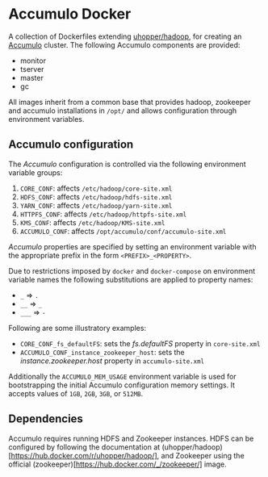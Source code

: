 Accumulo Docker
===============

A collection of Dockerfiles extending [uhopper/hadoop](https://bitbucket.org/uhopper/hadoop-docker), for creating an [Accumulo](https://accumulo.apache.org) cluster. The following Accumulo components are provided:

* monitor
* tserver
* master
* gc

All images inherit from a common base that provides hadoop, zookeeper and accumulo installations in `/opt/` and allows configuration through environment variables.

## Accumulo configuration

The *Accumulo* configuration is controlled via the following environment
variable groups:

1. `CORE_CONF`: affects `/etc/hadoop/core-site.xml`
1. `HDFS_CONF`: affects `/etc/hadoop/hdfs-site.xml`
1. `YARN_CONF`: affects `/etc/hadoop/yarn-site.xml`
1. `HTTPFS_CONF`: affects `/etc/hadoop/httpfs-site.xml`
1. `KMS_CONF`: affects `/etc/hadoop/KMS-site.xml` 
1. `ACCUMULO_CONF`: affects `/opt/accumulo/conf/accumulo-site.xml`

*Accumulo* properties are specified by setting an environment variable with the
appropriate prefix in the form `<PREFIX>_<PROPERTY>`.

Due to restrictions imposed by `docker` and `docker-compose` on
environment variable names the following substitutions are applied to
property names:

* `_` => `.`
* `__` => `_`
* `___` => `-`

Following are some illustratory examples:

* `CORE_CONF_fs_defaultFS`: sets the *fs.defaultFS* property in
`core-site.xml`
* `ACCUMULO_CONF_instance_zookeeper_host`: sets the
  *instance.zookeeper.host* property in `accumulo-site.xml`

Additionally the `ACCUMULO_MEM_USAGE` environment variable is used for bootstrapping the initial Accumulo configuration memory settings. It accepts values of `1GB`, `2GB`, `3GB`, or `512MB`.

## Dependencies

Accumulo requires running HDFS and Zookeeper instances. HDFS can be configured by following the documentation at (uhopper/hadoop)[https://hub.docker.com/r/uhopper/hadoop/], and Zookeeper using the official (zookeeper)[https://hub.docker.com/_/zookeeper/] image.
